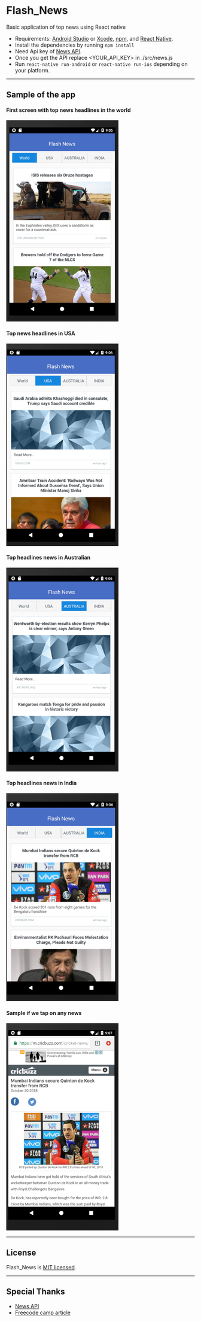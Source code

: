 # Flash_News
Basic application of top news using React native

* Requirements: [Android Studio](https://developer.android.com/studio/) or [Xcode](https://developer.apple.com/xcode/), [npm](https://Nodejs.org), and [React Native](https://facebook.github.io/react-native/).<br />
* Install the dependencies by running ```npm install``` <br />
* Need Api key of [News API](https://newsapi.org).
* Once you get the API replace <YOUR_API_KEY> in ./src/news.js 
* Run `react-native run-android` or `react-native run-ios` depending on your platform.


---
## Sample of the app

#### First screen with top news headlines in the world 

<img src ="https://raw.githubusercontent.com/karkranikhil/Flash_News/master/img/Screen%20Shot%202018-10-20%20at%209.05.45%20PM.png" alt="world news" width="300">

#### Top news headlines in USA 
<img src ="https://raw.githubusercontent.com/karkranikhil/Flash_News/master/img/Screen%20Shot%202018-10-20%20at%209.06.19%20PM.png" alt="USA news" width="300">


#### Top headlines news in Australian
<img src ="https://raw.githubusercontent.com/karkranikhil/Flash_News/master/img/Screen%20Shot%202018-10-20%20at%209.06.35%20PM.png" alt="Australia news" width="300">


#### Top headlines news in India
<img src ="https://raw.githubusercontent.com/karkranikhil/Flash_News/master/img/Screen%20Shot%202018-10-20%20at%209.06.51%20PM.png" alt="India news" width="300">

#### Sample if we tap on any news
<img src ="https://raw.githubusercontent.com/karkranikhil/Flash_News/master/img/Screen%20Shot%202018-10-20%20at%209.07.09%20PM.png" alt="full news" width="300">

---

## License

Flash_News is [MIT licensed](./LICENSE).

---
## Special Thanks
* [News API](https://newsapi.org)
* [Freecode camp article](https://medium.freecodecamp.org/create-a-news-app-using-react-native-ced249263627) 

